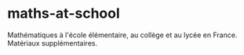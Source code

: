 # maths-at-school
Mathématiques à l'école élémentaire, au collège et au lycée en France.
Matériaux supplémentaires.
